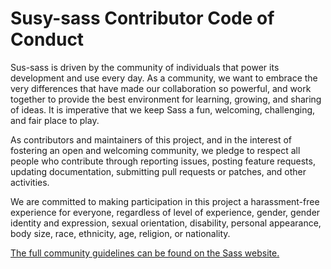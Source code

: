 # Susy-sass Contributor Code of Conduct

Sus-sass is driven by the community of individuals that power its development and use every day. As a community, we want to embrace the very differences that have made our collaboration so powerful, and work together to provide the best environment for learning, growing, and sharing of ideas. It is imperative that we keep Sass a fun, welcoming, challenging, and fair place to play.

As contributors and maintainers of this project, and in the interest of fostering an open and welcoming community, we pledge to respect all people who contribute through reporting issues, posting feature requests, updating documentation, submitting pull requests or patches, and other activities.

We are committed to making participation in this project a harassment-free experience for everyone, regardless of level of experience, gender, gender identity and expression, sexual orientation, disability, personal appearance, body size, race, ethnicity, age, religion, or nationality.

[The full community guidelines can be found on the Sass website.][link]

[link]: http://sass-lang.com/community-guidelines
